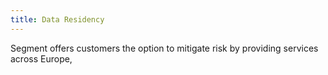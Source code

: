 ```yaml
---
title: Data Residency
---
```

Segment offers customers the option to mitigate risk by providing services across Europe, 